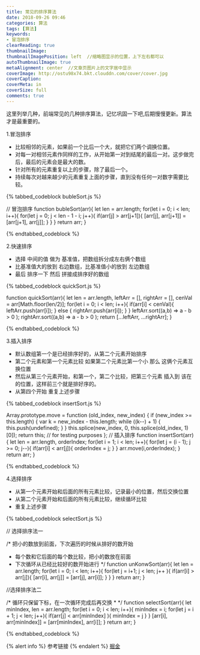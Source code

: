 ```yaml
---
title: 常见的排序算法
date: 2018-09-26 09:46
categories: 算法
tags: [算法]
keywords:
- 冒泡排序
clearReading: true
thumbnailImage:
thumbnailImagePosition: left  //缩略图显示的位置，上下左右都可以
autoThumbnailImage: true
metaAlignment: center  //文章页图片上的文字居中显示
coverImage: http://ostu98x74.bkt.clouddn.com/cover/cover.jpg
coverCaption:
coverMeta: in
coverSize: full
comments: true
---
```

这里列举几种，前端常见的几种排序算法，记忆巩固一下吧,后期慢慢更新。算法才是最重要的。
<!-- more -->
1.冒泡排序

- 比较相邻的元素，如果前一个比后一个大，就把它们两个调换位置。
- 对每一对相邻元素作同样的工作，从开始第一对到结尾的最后一对。这步做完后，最后的元素会是最大的数。
- 针对所有的元素重复以上的步骤，除了最后一个。
- 持续每次对越来越少的元素重复上面的步骤，直到没有任何一对数字需要比较。

{% tabbed_codeblock  bubleSort.js  %}
<!-- tab js -->
// 冒泡排序
function bubleSort(arr){
    let len = arr.length;
    for(let i = 0; i < len; i++){
        for(let j = 0; j < len - 1 - i; j++){
            if(arr[j] > arr[j+1]){
                [arr[j], arr[j+1]] = [arr[j+1], arr[j]];
            }
        }
    }
    return arr;
}
<!-- endtab -->
{% endtabbed_codeblock %}

2.快速排序

- 选择 中间的值 做为 基准值，把数组拆分成左右俩个数组
- 比基准值大的放到 右边数组，比基准值小的放到 左边数组
- 最后 排序一下 然后 拼接成排序好的数组

{% tabbed_codeblock quickSort.js  %}
<!-- tab js -->
function quickSort(arr){
    let len = arr.length,
        leftArr = [],
        rightArr = [],
        cenVal = arr[Math.floor(len/2)];
    for(let i = 0; i < len; i++){
        if(arr[i] < cenVal){
            leftArr.push(arr[i]);
        } else {
            rightArr.push(arr[i]);
        }
    }
    leftArr.sort((a,b) => a - b > 0 );
    rightArr.sort((a,b) => a - b > 0 );
    return [...leftArr, ...rightArr];
}
<!-- endtab -->
{% endtabbed_codeblock %}

3.插入排序

- 默认数组第一个是已经排序好的，从第二个元素开始排序
- 第二个元素和第一个元素比较 如果第二个元素比第一个小 那么 这俩个元素互换位置
- 然后从第三个元素开始，和第一个，第二个比较，把第三个元素 插入到 该在的位置，这样前三个就是排好序的。
- 从第四个开始 重复上述步骤

{% tabbed_codeblock insertSort.js  %}
<!-- tab js -->
Array.prototype.move = function (old_index, new_index) {
    if (new_index >= this.length) {
        var k = new_index - this.length;
        while ((k--) + 1) {
            this.push(undefined);
        }
    }
    this.splice(new_index, 0, this.splice(old_index, 1)[0]);
    return this; // for testing purposes
};
// 插入排序
function insertSort(arr){
    let len = arr.length,
        orderIndex;
    for(let i = 1; i < len; i++){
        for(let j = (i - 1); j >= 0; j--){
            if(arr[i] < arr[j]){
                orderIndex = j;
            }
        }
        arr.move(i,orderIndex);
    }
    return arr;
}
<!-- endtab -->
{% endtabbed_codeblock %}

4.选择排序

- 从第一个元素开始和后面的所有元素比较，记录最小的位置，然后交换位置
- 从第二个元素开始和后面的所有元素比较，继续循环比较
- 重复上述步骤

{% tabbed_codeblock selectSort.js  %}
<!-- tab js -->
// 选择排序法一

/* 把小的数放到前面，下次遍历的时候从排好的数开始
 * 每个数和它后面的每个数比较，把小的数放在前面
 * 下次循环从已经比较好的数开始进行
 */
function unKonwSort(arr){
    let len = arr.length;
    for(let i = 0; i < len; i++){
        for(let j = i+1; j < len; j++ ){
            if(arr[i] > arr[j]){
                [arr[i], arr[j]] = [arr[j], arr[i]];
            }
        }
    }
    return arr;
}

//选择排序法二

/* 循环只保留下标，在一次循环完成后再交换
 *
 */
function selectSort(arr){
    let minIndex,
        len = arr.length;
    for(let i = 0; i < len; i++){
        minIndex = i;
        for(let j = i + 1; j < len; j++){
            if(arr[j] < arr[minIndex] ){
                minIndex = j
            }
        }
        [arr[i], arr[minIndex]] = [arr[minIndex], arr[i]];
    }
    return arr;
}
<!-- endtab -->
{% endtabbed_codeblock %}

{% alert info %}
参考链接
{% endalert %}
[掘金](https://juejin.im/post/57dcd394a22b9d00610c5ec8#heading-10)
